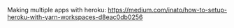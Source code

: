 Making multiple apps with heroku: https://medium.com/inato/how-to-setup-heroku-with-yarn-workspaces-d8eac0db0256
